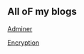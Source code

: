 ## All oF my blogs

[Adminer][hackthebox writeup]

[hackthebox writeup]: http://4xrhd.rf.gd/?page_id=111

[Encryption](/10-25-22.md)
